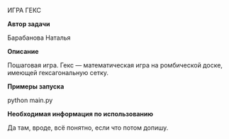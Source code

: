 ИГРА ГЕКС

**Автор задачи** 

Барабанова Наталья

**Описание**

Пошаговая игра.
Гекс — математическая игра на ромбической доске, имеющей гексагональную сетку.
 
**Примеры запуска**

python main.py

**Необходимая информация по использованию**

Да там, вроде, всё понятно, если что потом допишу.